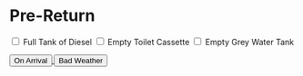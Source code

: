 <link href="../styles/custom.css" rel="stylesheet" />

# Pre-Return
<label for="diesel" class="top"><input type="checkbox" id="diesel" /> Full Tank of Diesel</label>
<label for="toilet" class="alt"> <input type="checkbox" id="toilet" /> Empty Toilet Cassette</label>
<label for="grey-water-tank"><input type="checkbox" id="grey-water-tank" /> Empty Grey Water Tank</label>

<a href="on-arrival.html">
<button class="nav-button"><i class="arrow arrow-left"></i> On Arrival</button>
</a>
<a href="bad-weather.html" class="right">
<button class="nav-button">Bad Weather <i class="arrow arrow-right"></i></button>
</a>